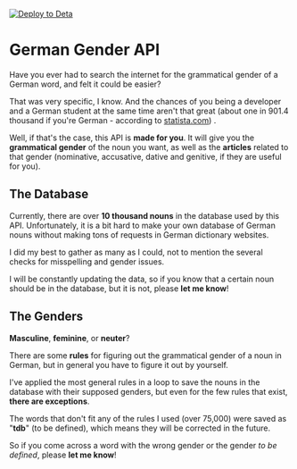 [![Deploy to Deta](https://github.com/Andrew-2609/german-gender-api/actions/workflows/deta-deploy.yml/badge.svg?branch=main)](https://github.com/Andrew-2609/german-gender-api/actions/workflows/deta-deploy.yml)

# German Gender API

Have you ever had to search the internet for the grammatical gender of a German word, and felt it could be easier?

That was very specific, I know. And the chances of you being a developer and a German student at the same time aren't
that great (about one in 901.4 thousand if you're German - according
to [statista.com](https://www.statista.com/statistics/957876/professional-developers-in-europe/#:~:text=This%20statistic%20shows%20the%20number,over%20901%2C4%20thousand%20developers.))
.

Well, if that's the case, this API is **made for you**. It will give you the **grammatical gender** of the noun you
want, as well as the **articles** related to that gender (nominative, accusative, dative and genitive, if they are
useful for you).

## The Database

Currently, there are over **10 thousand nouns** in the database used by this API. Unfortunately, it is a bit hard to
make your own database of German nouns without making tons of requests in German dictionary websites.

I did my best to gather as many as I could, not to mention the several checks for misspelling and gender issues.

I will be constantly updating the data, so if you know that a certain noun should be in the database, but it is not,
please **let me know**!

## The Genders

**Masculine**, **feminine**, or **neuter**?

There are some **rules** for figuring out the grammatical gender of a noun in German, but in general you have to figure
it out by yourself.

I've applied the most general rules in a loop to save the nouns in the database with their supposed genders, but even
for the few rules that exist, **there are exceptions**.

The words that don't fit any of the rules I used (over 75,000) were saved as "**tdb**" (to be defined), which means they
will be corrected in the future.

So if you come across a word with the wrong gender or the gender *to be defined*, please **let me know**! 